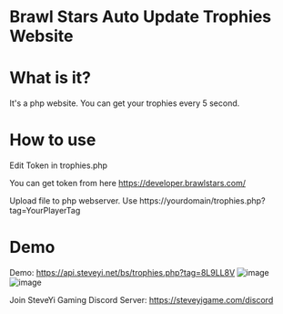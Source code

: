 # Brawl Stars Auto Update Trophies Website

# What is it?

It's a php website.
You can get your trophies every 5 second.

# How to use

Edit Token in trophies.php

You can get token from here https://developer.brawlstars.com/

Upload file to php webserver.
Use https://yourdomain/trophies.php?tag=YourPlayerTag

# Demo

Demo: https://api.steveyi.net/bs/trophies.php?tag=8L9LL8V
![image](https://f002.backblazeb2.com/file/static-yiy/media/yi/bs/trophies-api.png)
![image](https://static.yiy.tw/media/yi/bs/trophies-api.png)

Join SteveYi Gaming Discord Server: https://steveyigame.com/discord

